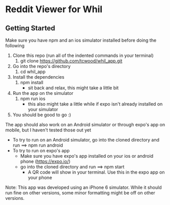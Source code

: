 # Reddit Viewer for Whil

## Getting Started

Make sure you have npm and an ios simulator installed before doing the following

1. Clone this repo (run all of the indented commands in your terminal)
    1. git clone https://github.com/tcwood/whil_app.git
1. Go into the repo's directory 
    1. cd whil_app
1. Install the dependencies
    1. npm install
        - sit back and relax, this might take a little bit
1. Run the app on the simulator
    1. npm run ios
        - this also might take a little while if expo isn't already installed on your simulator
1. You should be good to go :)

The app should also work on an Android simulator or through expo's app on mobile, but I haven't tested those out yet
- To try to run on an Android simulator, go into the cloned directory and run ==> npm run android
- To try to run on expo's app
    - Make sure you have expo's app installed on your ios or android phone (https://expo.io/)
    - go into the cloned directory and run ==> npm start
        - A QR code will show in your terminal. Use this in the expo app on your phone

Note: This app was developed using an iPhone 6 simulator. While it should run fine on other versions, some minor formatting might be off on other versions.
        
